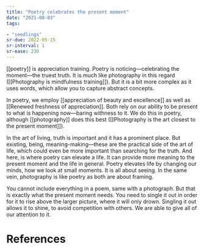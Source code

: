 ```yaml
---
title: "Poetry celebrates the present moment"
date: "2021-08-03"
tags:

- "seedlings"
sr-due: 2022-05-15
sr-interval: 1
sr-ease: 230
---
```


[[poetry]] is appreciation training. Poetry is noticing—celebrating the moment—the truest truth. It is much like photography in this regard ([[Photography is mindfulness training]]). But it is a bit more complex as it uses words, which allow you to capture abstract concepts.

In poetry, we employ [[appreciation of beauty and excellence]] as well as [[Renewed freshness of appreciation]]. Both rely on our ability to be present to what is happening now—baring withness to it. We do this in poetry, although [[photography]] does this best ([[Photography is the art closest to the present moment]]).

In the art of living, truth is important and it has a prominent place. But existing, being, meaning-making—these are the practical side of the art of life, which could even be more important than searching for the truth. And here, is where poetry can elevate a life. It can provide more meaning to the present moment and the life in general. Poetry elevates life by changing our minds, how we look at small moments. It is all about seeing. In the same vein, photography is like poetry as both are about framing.

You cannot include everything in a poem, same with a photograph. But that is exactly what the present moment needs. You need to single it out in order for it to rise above the larger picture, where it will only drown. Singling it out allows it to shine, to avoid competition with others. We are able to give all of our attention to it.

# References
